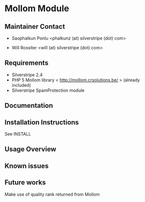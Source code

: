 # Mollom Module

## Maintainer Contact
* Saophalkun Ponlu
  <phalkunz (at) silverstripe (dot) com>
	
* Will Rossiter
  <will (at) silverstripe (dot) com>

## Requirements
* Silverstripe 2.4
* PHP 5 Mollom library < http://mollom.crsolutions.be/ > (already included)
* Silverstripe SpamProtection module

## Documentation

## Installation Instructions
See INSTALL

## Usage Overview

## Known issues

## Future works
Make use of quality rank returned from Mollom